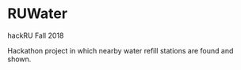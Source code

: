 # RUWater
hackRU Fall 2018 

Hackathon project in which nearby water refill stations are found and shown.
